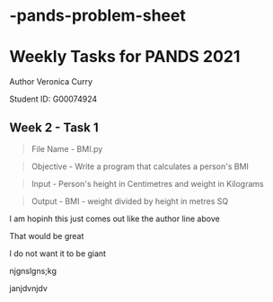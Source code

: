 # -pands-problem-sheet

# Weekly Tasks for PANDS 2021 
Author Veronica Curry

Student ID: G00074924



## Week 2 - Task 1 


> File Name - BMI.py

> Objective - Write a program that calculates a person's BMI

> Input - Person's height in Centimetres and weight in Kilograms

> Output - BMI - weight divided by height in metres SQ


I am hopinh this just comes out like the author line above

That would be great

I do not want it to be giant

njgnslgns;kg

janjdvnjdv
